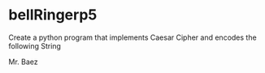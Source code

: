 # bellRingerp5
Create a python program that implements Caesar Cipher and encodes the following String

Mr. Baez
